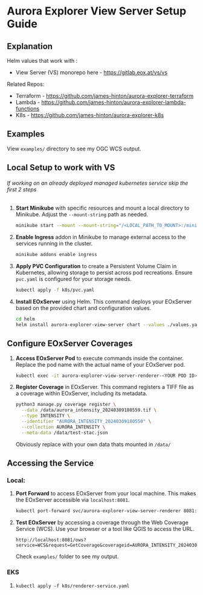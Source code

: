 # Aurora Explorer View Server Setup Guide

## Explanation
Helm values that work with :
- View Server (VS) monorepo here - https://gitlab.eox.at/vs/vs

Related Repos:
- Terraform - https://github.com/james-hinton/aurora-explorer-terraform
- Lambda - https://github.com/james-hinton/aurora-explorer-lambda-functions
- K8s - https://github.com/james-hinton/aurora-explorer-k8s

## Examples
View `examples/` directory to see my OGC WCS output.

## Local Setup to work with VS
###### If working on an already deployed managed kubernetes service skip the first 2 steps

1. **Start Minikube** with specific resources and mount a local directory to Minikube. Adjust the `--mount-string` path as needed.
   ```bash
   minikube start --mount --mount-string="/<LOCAL_PATH_TO_MOUNT>:/minikube-host/Projects" --cpus=4 --memory=4096
   ```

2. **Enable Ingress** addon in Minikube to manage external access to the services running in the cluster.
   ```bash
   minikube addons enable ingress
   ```

3. **Apply PVC Configuration** to create a Persistent Volume Claim in Kubernetes, allowing storage to persist across pod recreations. Ensure `pvc.yaml` is configured for your storage needs.
   ```bash
   kubectl apply -f k8s/pvc.yaml
   ```

4. **Install EOxServer** using Helm. This command deploys your EOxServer based on the provided chart and configuration values.
   ```bash
   cd helm
   helm install aurora-explorer-view-server chart --values ./values.yaml
   ```

## Configure EOxServer Coverages

1. **Access EOxServer Pod** to execute commands inside the container. Replace the pod name with the actual name of your EOxServer pod.
   ```bash
   kubectl exec -it aurora-explorer-view-server-renderer-<YOUR POD ID> /bin/bash
   ```

2. **Register Coverage** in EOxServer. This command registers a TIFF file as a coverage within EOxServer, including its metadata.
   ```bash
   python3 manage.py coverage register \
     --data /data/aurora_intensity_20240309180559.tif \
     --type INTENSITY \
     --identifier "AURORA_INTENSITY_20240309180559" \
     --collection AURORA_INTENSITY \
     --meta-data /data/test-stac.json 
   ```
   Obviously replace with your own data thats mounted in `/data/`

## Accessing the Service

### Local:
1. **Port Forward** to access EOxServer from your local machine. This makes the EOxServer accessible via `localhost:8081`.
   ```bash
   kubectl port-forward svc/aurora-explorer-view-server-renderer 8081:80
   ```

2. **Test EOxServer** by accessing a coverage through the Web Coverage Service (WCS). Use your browser or a tool like QGIS to access the URL.
   ```plaintext
   http://localhost:8081/ows?service=WCS&request=GetCoverage&coverageid=AURORA_INTENSITY_20240309180559
   ```

   Check `examples/` folder to see my output.

### EKS
1. `kubectl apply -f k8s/renderer-service.yaml`
